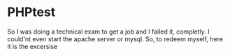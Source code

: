 # PHPtest
So I was doing a technical exam to get a job and I failed it, completly. I could'nt even start the apache server or mysql. So, to redeem myself, here it is the excersise
